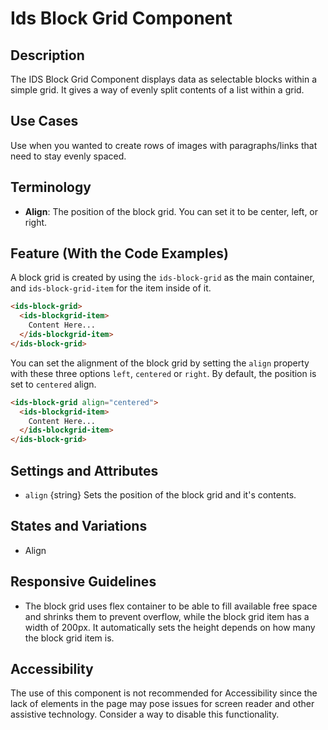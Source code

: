 # Ids Block Grid Component

## Description

The IDS Block Grid Component displays data as selectable blocks within a simple grid. It gives a way of evenly split contents of a list within a grid.

## Use Cases

Use when you wanted to create rows of images with paragraphs/links that need to stay evenly spaced.

## Terminology

- **Align**: The position of the block grid. You can set it to be center, left, or right.

## Feature (With the Code Examples)

A block grid is created by using the `ids-block-grid` as the main container, and `ids-block-grid-item` for the item inside of it.

```html
<ids-block-grid>
  <ids-blockgrid-item>
    Content Here...
  </ids-blockgrid-item>
</ids-block-grid>
```

You can set the alignment of the block grid by setting the `align` property with these three options `left`, `centered` or `right`. By default, the position is set to `centered` align.

```html
<ids-block-grid align="centered">
  <ids-blockgrid-item>
    Content Here...
  </ids-blockgrid-item>
</ids-block-grid>
```

## Settings and Attributes

- `align` {string} Sets the position of the block grid and it's contents.

## States and Variations

- Align

## Responsive Guidelines

- The block grid uses flex container to be able to fill available free space and shrinks them to prevent overflow, while the block grid item has a width of 200px. It automatically sets the height depends on how many the block grid item is.

## Accessibility

The use of this component is not recommended for Accessibility since the lack of elements in the page may pose issues for screen reader and other assistive technology. Consider a way to disable this functionality.
